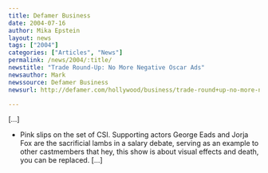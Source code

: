 ```yaml
---
title: Defamer Business
date: 2004-07-16
author: Mika Epstein
layout: news
tags: ["2004"]
categories: ["Articles", "News"]
permalink: /news/2004/:title/
newstitle: "Trade Round-Up: No More Negative Oscar Ads"
newsauthor: Mark  
newssource: Defamer Business  
newsurl: http://defamer.com/hollywood/business/trade-round+up-no-more-negative-oscar-campaign-ads-17788.php  

---
```


[...]

* Pink slips on the set of CSI. Supporting actors George Eads and Jorja Fox are the sacrificial lambs in a salary debate, serving as an example to other castmembers that hey, this show is about visual effects and death, you can be replaced. [...]  
